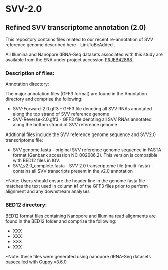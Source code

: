 # SVV-2.0 #
## Refined SVV transcriptome annotation (2.0) ##

This repository contains files related to our recent re-annotation of SVV reference genome described here - LinkToBeAdded .

All  Illumina and Nanopore dRNA-Seq datasets associated with this study are available from the ENA under project accession [ PRJEB42868 ](https://www.ebi.ac.uk/ena/browser/view/PRJEB42868).

### Description of files: ###

Annotation directory:

The major annotation files (GFF3 format) are found in the Annotation directory and comprise the following:

- SVV-Forward-2.0.gff3 - GFF3 file denoting all SVV RNAs annotated along the top strand of SVV reference genome
- SVV-Reverse-2.0.gff3 - GFF3 file denoting all SVV RNAs annotated along the bottom strand of SVV reference genome

Addtional files include the SVV reference genome sequence and SVV2.0 transcriptome file:

- SVV.genome.fasta - original SVV reference genome sequence in FASTA format (Genbank accession NC_002686.2). This version is compatible with BED12 files in IGV.
- SVV_v2.0_complete.fasta - SVV 2.0 transcriptome file (multi-fasta) - contains all SVV transcripts present in the v2.0 annotation

*Note: Users should ensure the header line in the genome fasta file matches the text used in column #1 of the GFF3 files prior to perform alignment and any downstream analyses

### BED12 directory: ###

BED12 format files containing Nanopore and Illumina read alignments are found in the BED12 folder and comprise the following:

- XXX
- XXX
- XXX
- XXX


*Note: these files were generated using nanopore dRNA-Seq datasets basecalled with Guppy v3.6.0


